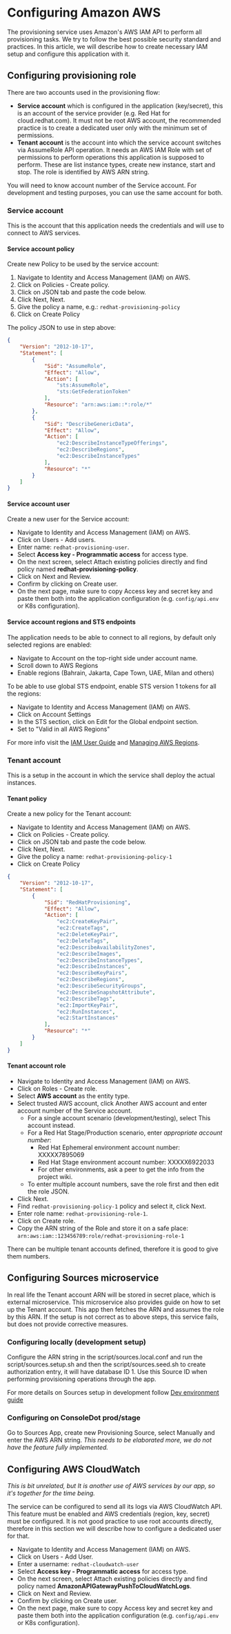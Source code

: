 # Configuring Amazon AWS

The provisioning service uses Amazon's AWS IAM API to perform all provisioning tasks.
We try to follow the best possible security standard and practices.
In this article, we will describe how to create necessary IAM setup and configure this application with it.

## Configuring provisioning role

There are two accounts used in the provisioning flow:

* **Service account** which is configured in the application (key/secret), this is an account of the service provider (e.g. Red Hat for cloud.redhat.com). 
    It must not be root AWS account, the recommended practice is to create a dedicated user only with the minimum set of permissions.
* **Tenant account** is the account into which the service account switches via AssumeRole API operation.
    It needs an AWS IAM Role with set of permissions to perform operations this application is supposed to perform.
    These are list instance types, create new instance, start and stop. The role is identified by AWS ARN string.

You will need to know account number of the Service account.
For development and testing purposes, you can use the same account for both.

### Service account

This is the account that this application needs the credentials and will use to connect to AWS services.

#### Service account policy

Create new Policy to be used by the service account:

1. Navigate to Identity and Access Management (IAM) on AWS.
2. Click on Policies - Create policy.
3. Click on JSON tab and paste the code below.
4. Click Next, Next.
5. Give the policy a name, e.g.: `redhat-provisioning-policy`
6. Click on Create Policy

The policy JSON to use in step above:
```json
{
    "Version": "2012-10-17",
    "Statement": [
        {
            "Sid": "AssumeRole",
            "Effect": "Allow",
            "Action": [
                "sts:AssumeRole",
                "sts:GetFederationToken"
            ],
            "Resource": "arn:aws:iam::*:role/*"
        },
        {
            "Sid": "DescribeGenericData",
            "Effect": "Allow",
            "Action": [
                "ec2:DescribeInstanceTypeOfferings",
                "ec2:DescribeRegions",
                "ec2:DescribeInstanceTypes"
            ],
            "Resource": "*"
        }
    ]
}
```

#### Service account user

Create a new user for the Service account:

* Navigate to Identity and Access Management (IAM) on AWS.
* Click on Users - Add users.
* Enter name: `redhat-provisioning-user`.
* Select **Access key - Programmatic access** for access type.
* On the next screen, select Attach existing policies directly and find policy named **redhat-provisioning-policy**.
* Click on Next and Review.
* Confirm by clicking on Create user.
* On the next page, make sure to copy Access key and secret key and paste them both into the application configuration (e.g. `config/api.env` or K8s configuration).

#### Service account regions and STS endpoints

The application needs to be able to connect to all regions, by default only selected regions are enabled:

* Navigate to Account on the top-right side under account name.
* Scroll down to AWS Regions
* Enable regions (Bahrain, Jakarta, Cape Town, UAE, Milan and others)

To be able to use global STS endpoint, enable STS version 1 tokens for all the regions:

* Navigate to Identity and Access Management (IAM) on AWS.
* Click on Account Settings
* In the STS section, click on Edit for the Global endpoint section.
* Set to "Valid in all AWS Regions"

For more info visit the [IAM User Guide](https://docs.aws.amazon.com/IAM/latest/UserGuide/id_credentials_temp_enable-regions.html#sts-regions-manage-tokens) and [Managing AWS Regions](https://docs.aws.amazon.com/general/latest/gr/rande-manage.html).

### Tenant account

This is a setup in the account in which the service shall deploy the actual instances.

#### Tenant policy

Create a new policy for the Tenant account:

* Navigate to Identity and Access Management (IAM) on AWS.
* Click on Policies - Create policy.
* Click on JSON tab and paste the code below.
* Click Next, Next.
* Give the policy a name: `redhat-provisioning-policy-1`
* Click on Create Policy

```json
{
    "Version": "2012-10-17",
    "Statement": [
        {
            "Sid": "RedHatProvisioning",
            "Effect": "Allow",
            "Action": [
                "ec2:CreateKeyPair",
                "ec2:CreateTags",
                "ec2:DeleteKeyPair",
                "ec2:DeleteTags",
                "ec2:DescribeAvailabilityZones",
                "ec2:DescribeImages",
                "ec2:DescribeInstanceTypes",
                "ec2:DescribeInstances",
                "ec2:DescribeKeyPairs",
                "ec2:DescribeRegions",
                "ec2:DescribeSecurityGroups",
                "ec2:DescribeSnapshotAttribute",
                "ec2:DescribeTags",
                "ec2:ImportKeyPair",
                "ec2:RunInstances",
                "ec2:StartInstances"
            ],
            "Resource": "*"
        }
    ]
}
```

#### Tenant account role

* Navigate to Identity and Access Management (IAM) on AWS.
* Click on Roles - Create role.
* Select **AWS account** as the entity type.
* Select trusted AWS account, click Another AWS account and enter account number of the Service account.
  * For a single account scenario (development/testing), select This account instead.
  * For a Red Hat Stage/Production scenario, enter *appropriate account number*:
    * Red Hat Ephemeral environment account number: XXXXX7895069
    * Red Hat Stage environment account number: XXXXX6922033
    * For other environments, ask a peer to get the info from the project wiki.
  * To enter multiple account numbers, save the role first and then edit the role JSON.
* Click Next.
* Find `redhat-provisioning-policy-1` policy and select it, click Next.
* Enter role name: `redhat-provisioning-role-1`.
* Click on Create role.
* Copy the ARN string of the Role and store it on a safe place: `arn:aws:iam::123456789:role/redhat-provisioning-role-1`

There can be multiple tenant accounts defined, therefore it is good to give them numbers.

## Configuring Sources microservice

In real life the Tenant account ARN will be stored in secret place, which is external microservice.
This microservice also provides guide on how to set up the Tenant account.
This app then fetches the ARN and assumes the role by this ARN.
If the setup is not correct as to above steps, this service fails, but does not provide corrective measures.

### Configuring locally (development setup)

Configure the ARN string in the script/sources.local.conf and run the script/sources.setup.sh and then the script/sources.seed.sh to create authorization entry, it will have database ID 1.
Use this Source ID when performing provisioning operations through the app.

For more details on Sources setup in development follow [Dev environment guide](dev-environment.md#Sources)

### Configuring on ConsoleDot prod/stage

Go to Sources App, create new Provisioning Source, select Manually and enter the AWS ARN string. _This needs to be elaborated more, we do not have the feature fully implemented._

## Configuring AWS CloudWatch

*This is bit unrelated, but It is another use of AWS services by our app, so it's together for the time being.*

The service can be configured to send all its logs via AWS CloudWatch API. This feature must be enabled and AWS credentials (region, key, secret) must be configured. It is not good practice to use root accounts directly, therefore in this section we will describe how to configure a dedicated user for that.

* Navigate to Identity and Access Management (IAM) on AWS.
* Click on Users - Add User.
* Enter a username: `redhat-cloudwatch-user`
* Select **Access key - Programmatic access** for access type.
* On the next screen, select Attach existing policies directly and find policy named **AmazonAPIGatewayPushToCloudWatchLogs**.
* Click on Next and Review.
* Confirm by clicking on Create user.
* On the next page, make sure to copy Access key and secret key and paste them both into the application configuration (e.g. `config/api.env` or K8s configuration).


